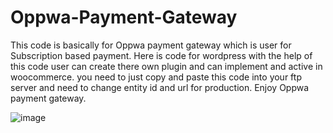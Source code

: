 # Oppwa-Payment-Gateway

This code is basically for Oppwa payment gateway which is user for Subscription based payment.
Here is code for wordpress with the help of this code user can create there own plugin and can implement and active in woocommerce.
you need to just copy and paste this code into your ftp server and need to change entity id and url for production.
Enjoy Oppwa payment gateway.

![image](https://github.com/user-attachments/assets/6f6a8fcf-7c9a-470a-81d1-c9e1b36a2003)
